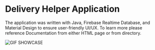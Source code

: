 # Delivery Helper Application
The application was written with Java, Firebase Realtime Database, and Material Design to ensure user-friendly UI/UX. To learn more please reference Documentation from either HTML page or from directory.

![GIF SHOWCASE](https://github.com/Vashakmadze/Delivery-Helper-Application/blob/main/delivery%20gif.gif "APP SHOWCASE")

